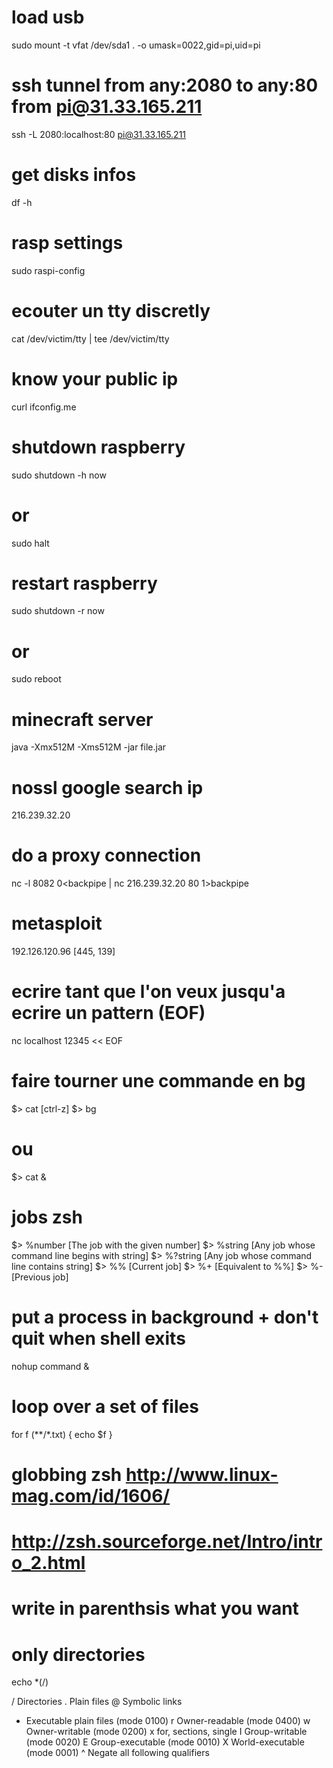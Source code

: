 # load usb
sudo mount -t vfat /dev/sda1 . -o umask=0022,gid=pi,uid=pi

# ssh tunnel from any:2080 to any:80 from pi@31.33.165.211
ssh -L 2080:localhost:80 pi@31.33.165.211

# get disks infos
df -h

# rasp settings
sudo raspi-config

# ecouter un tty discretly
cat /dev/victim/tty | tee /dev/victim/tty

# know your public ip
curl ifconfig.me

# shutdown raspberry
sudo shutdown -h now
# or
sudo halt

# restart raspberry
sudo shutdown -r now
# or
sudo reboot

# minecraft server
java -Xmx512M -Xms512M -jar file.jar

# nossl google search ip
216.239.32.20

# do a proxy connection
nc -l 8082 0<backpipe | nc 216.239.32.20 80 1>backpipe

# metasploit
192.126.120.96 [445, 139]

# ecrire tant que l'on veux jusqu'a ecrire un pattern (EOF)
nc localhost 12345 << EOF

# faire tourner une commande en bg
$> cat
[ctrl-z]
$> bg
# ou
$> cat &

# jobs zsh
$> %number
[The job with the given number]
$> %string
[Any job whose command line begins with string]
$> %?string
[Any job whose command line contains string]
$> %%
[Current job]
$> %+
[Equivalent to %%]
$> %-
[Previous job]

# put a process in background + don't quit when shell exits
nohup command &

# loop over a set of files
for f (**/*.txt) { echo $f }

# globbing zsh http://www.linux-mag.com/id/1606/
# http://zsh.sourceforge.net/Intro/intro_2.html
# write in parenthsis what you want

# only directories
echo *(/)

/	Directories
.	Plain files
@	Symbolic links
*	Executable plain files (mode 0100)
r	Owner-readable (mode 0400)
w	Owner-writable (mode 0200)
x	for, sections, single
I	Group-writable (mode 0020)
E	Group-executable (mode 0010)
X	World-executable (mode 0001)
^	Negate all following qualifiers
